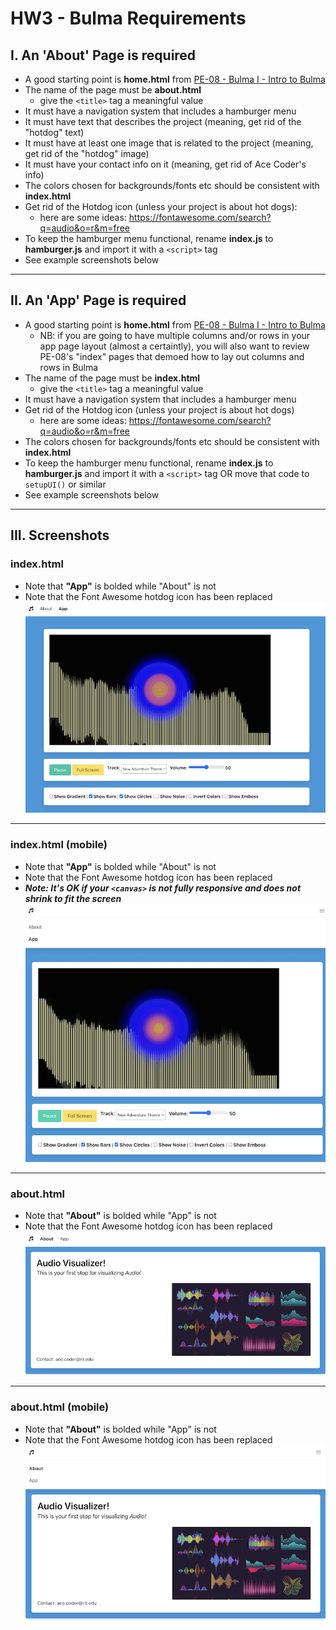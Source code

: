 # HW3 - Bulma Requirements

## I. An 'About' Page is required
- A good starting point is **home.html** from [PE-08 - Bulma I - Intro to Bulma](../pe/pe-08.md)
- The name of the page must be **about.html**
  - give the `<title>` tag a meaningful value
- It must have a navigation system that includes a hamburger menu
- It must have text that describes the project (meaning, get rid of the "hotdog" text)
- It must have at least one image that is related to the project (meaning, get rid of the "hotdog" image)
- It must have your contact info on it (meaning, get rid of Ace Coder's info)
- The colors chosen for backgrounds/fonts etc should be consistent with **index.html**
- Get rid of the Hotdog icon (unless your project is about hot dogs):
  - here are some ideas: https://fontawesome.com/search?q=audio&o=r&m=free
- To keep the hamburger menu functional, rename **index.js** to **hamburger.js** and import it with a `<script>` tag
- See example screenshots below


<hr>

## II. An 'App' Page is required
- A good starting point is **home.html** from [PE-08 - Bulma I - Intro to Bulma](../pe/pe-08.md)
  - NB: if you are going to have multiple columns and/or rows in your app page layout (almost a certaintly), you will also want to review PE-08's "index" pages that demoed how to lay out columns and rows in Bulma 
- The name of the page must be **index.html**
  - give the `<title>` tag a meaningful value
- It must have a navigation system that includes a hamburger menu
- Get rid of the Hotdog icon (unless your project is about hot dogs)
  - here are some ideas: https://fontawesome.com/search?q=audio&o=r&m=free
- The colors chosen for backgrounds/fonts etc should be consistent with **index.html**
- To keep the hamburger menu functional, rename **index.js** to **hamburger.js** and import it with a `<script>` tag OR move that code to `setupUI()` or similar
- See example screenshots below

<hr>

## III. Screenshots

### index.html 
- Note that **"App"** is bolded while "About" is not
- Note that the Font Awesome hotdog icon has been replaced
![index page](./_images/hw3-index.png)

<hr>

### index.html (mobile)
- Note that **"App"** is bolded while "About" is not
- Note that the Font Awesome hotdog icon has been replaced
- ***Note: It's OK if your `<canvas>` is not fully responsive and does not shrink to fit the screen***
![index page hamburger](./_images/hw3-index-hamburger.png)

<hr>

### about.html
- Note that **"About"** is bolded while "App" is not
- Note that the Font Awesome hotdog icon has been replaced
![about page](./_images/hw3-about.png)

<hr>

### about.html (mobile)
- Note that **"About"** is bolded while "App" is not
- Note that the Font Awesome hotdog icon has been replaced
![about page hamburger](./_images/hw3-about-hamburger.png)
